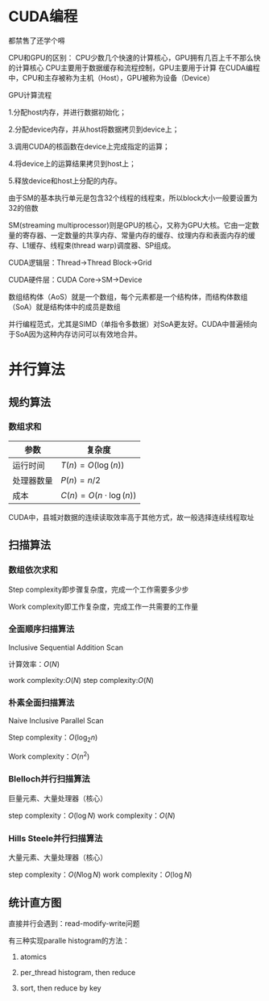 # CUDA编程

都禁售了还学个嘚

CPU和GPU的区别：
CPU少数几个快速的计算核心，GPU拥有几百上千不那么快的计算核心
CPU主要用于数据缓存和流程控制，GPU主要用于计算
在CUDA编程中，CPU和主存被称为主机（Host），GPU被称为设备（Device）



GPU计算流程

1.分配host内存，并进行数据初始化；

2.分配device内存，并从host将数据拷贝到device上；

3.调用CUDA的核函数在device上完成指定的运算；

4.将device上的运算结果拷贝到host上；

5.释放device和host上分配的内存。



由于SM的基本执行单元是包含32个线程的线程束，所以block大小一般要设置为32的倍数



SM(streaming multiprocessor)则是GPU的核心，又称为GPU大核。它由一定数量的寄存器、一定数量的共享内存、常量内存的缓存、纹理内存和表面内存的缓存、L1缓存、线程束(thread warp)调度器、SP组成。



CUDA逻辑层：Thread->Thread Block->Grid

CUDA硬件层：CUDA Core->SM->Device



数组结构体（AoS）就是一个数组，每个元素都是一个结构体，而结构体数组（SoA）就是结构体中的成员是数组

并行编程范式，尤其是SIMD（单指令多数据）对SoA更友好。CUDA中普遍倾向于SoA因为这种内存访问可以有效地合并。







# 并行算法

## 规约算法

### 数组求和

| 参数       | 复杂度                    |
| ---------- | ------------------------- |
| 运行时间   | $T(n) = O(\log(n))$       |
| 处理器数量 | $P(n) = n/2$              |
| 成本       | $C(n) = O(n\cdot\log(n))$ |

CUDA中，县城对数据的连续读取效率高于其他方式，故一般选择连续线程取址



## 扫描算法

### 数组依次求和

Step complexity即步骤复杂度，完成一个工作需要多少步

Work complexity即工作复杂度，完成工作一共需要的工作量

### 全面顺序扫描算法

Inclusive Sequential Addition Scan

计算效率：$O(N)$

work complexity:$O(N)$
step complexity:$O(N)$

### 朴素全面扫描算法

Naive Inclusive Parallel Scan

Step complexity：$O(\log_2n)$

Work complexity：$O(n^2)$

### Blelloch并行扫描算法

巨量元素、大量处理器（核心）  

step complexity：$O(\log N)$
work complexity：$O(N)$

### Hills Steele并行扫描算法

大量元素、大量处理器（核心） 

step complexity：$O(N\log N)$
work complexity：$O(\log N)$

## 统计直方图

直接并行会遇到：read-modify-write问题

有三种实现paralle histogram的方法：

1. atomics

2. per_thread histogram, then reduce
2. sort, then reduce by key

